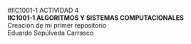 #IIC1001-1 ACTIVIDAD 4  
**IIC1001-1 ALGORITMOS Y SISTEMAS COMPUTACIONALES**  
Creación de mi primer repositorio  
Eduardo Sepúlveda Carrasco